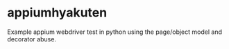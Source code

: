 # appiumhyakuten
Example appium webdriver test in python using the page/object model and decorator abuse.
